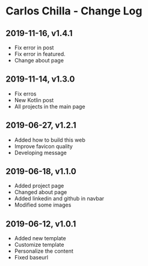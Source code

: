 # Carlos Chilla - Change Log

## 2019-11-16, v1.4.1
- Fix error in post
- Fix error in featured.
- Change about page

## 2019-11-14, v1.3.0
- Fix erros
- New Kotlin post
- All projects in the main page

## 2019-06-27, v1.2.1
- Added how to build this web
- Improve favicon quality
- Developing message 

## 2019-06-18, v1.1.0
- Added project page
- Changed about page
- Added linkedin and github in navbar
- Modified some images

## 2019-06-12, v1.0.1
- Added new template
- Customize template
- Personalize the content
- Fixed baseurl
